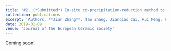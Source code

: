 ```yaml
---
title: "#2. (*Submitted*) In-situ co-precipitation-reduction method to porous 3D rGO/Fe<sub>3</sub>O<sub>4</sub>/Fe sheets with enhanced s-band microwave absorption property"
collection: publications
excerpt: 'Authors: **Jian Zhang**, Tao Zhang, Jianqiao Cai, Rui Meng, Pengyu Zhou, Guangwu Wen, Hu Zhao, Long Xia, Bo Zhong'
date: 2019-01-09
venue: 'Journal of The European Ceramic Society'
---
```

Coming soon!

